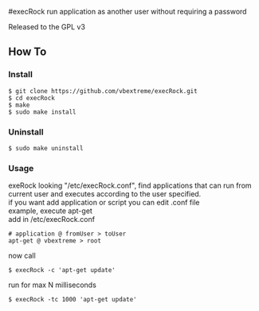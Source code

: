 #execRock
run application as another user without requiring a password</br>

Released to the GPL v3

## How To
### Install
```
$ git clone https://github.com/vbextreme/execRock.git
$ cd execRock
$ make
$ sudo make install
```

### Uninstall
```
$ sudo make uninstall
```

### Usage
exeRock looking "/etc/execRock.conf", find applications that can run from current user and executes according to the user specified.</br>
if you want add application or script you can edit .conf file</br>
example, execute apt-get</br>
add in /etc/execRock.conf
```
# application @ fromUser > toUser
apt-get @ vbextreme > root
```

now call
```
$ execRock -c 'apt-get update'
```

run for max N milliseconds
```
$ execRock -tc 1000 'apt-get update'
```
